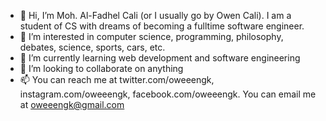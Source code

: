 - 👋 Hi, I’m Moh. Al-Fadhel Cali (or I usually go by Owen Cali). I am a student of CS with dreams of becoming a fulltime software engineer. 
- 👀 I’m interested in computer science, programming, philosophy, debates, science, sports, cars, etc.
- 🌱 I’m currently learning web development and software engineering
- 💞️ I’m looking to collaborate on anything
- 📫 You can reach me at twitter.com/oweeengk, instagram.com/oweeengk, facebook.com/oweeengk. You can email me at oweeengk@gmail.com

<!---
oweeengk/oweeengk is a ✨ special ✨ repository because its `README.md` (this file) appears on your GitHub profile.
You can click the Preview link to take a look at your changes.
--->
